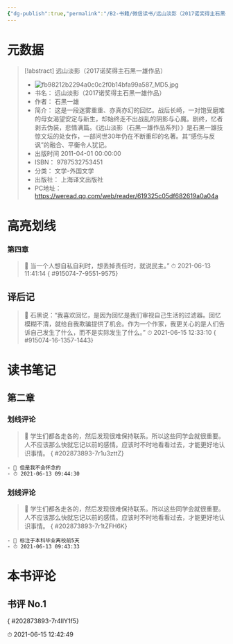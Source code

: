 ```yaml
---
{"dg-publish":true,"permalink":"/B2-书籍/微信读书/远山淡影（2017诺奖得主石黑一雄作品）/"}
---
```


# 元数据
> [!abstract] 远山淡影（2017诺奖得主石黑一雄作品）
> - ![fb98212b2294a0c0c2f0b14bfa99a587_MD5.jpg](/img/user/images/fb98212b2294a0c0c2f0b14bfa99a587_MD5.jpg)
> - 书名： 远山淡影（2017诺奖得主石黑一雄作品）
> - 作者： 石黑一雄
> - 简介： 这是一段迷雾重重、亦真亦幻的回忆。战后长崎，一对饱受磨难的母女渴望安定与新生，却始终走不出战乱的阴影与心魔。剧终，忆者剥去伪装，悲情满篇。《远山淡影（石黑一雄作品系列）》是石黑一雄技惊文坛的处女作，一部问世30年仍在不断重印的名著。其“感伤与反讽”的融合、平衡令人犹记。
> - 出版时间 2011-04-01 00:00:00
> - ISBN： 9787532753451
> - 分类： 文学-外国文学
> - 出版社： 上海译文出版社
> - PC地址：https://weread.qq.com/web/reader/619325c05df682619a0a04a

# 高亮划线

### 第四章

> 📌 当一个人想自私自利时，想丢掉责任时，就说民主。” 
> ⏱ 2021-06-13 11:41:14
{ #915074-7-9551-9575}


## 译后记

> 📌 石黑说：“我喜欢回忆，是因为回忆是我们审视自己生活的过滤器。回忆模糊不清，就给自我欺骗提供了机会。作为一个作家，我更关心的是人们告诉自己发生了什么，而不是实际发生了什么。” 
> ⏱ 2021-06-15 12:33:10
{ #915074-16-1357-1443}


# 读书笔记

## 第二章

### 划线评论
> 📌 学生们都各走各的，然后发现很难保持联系。所以这些同学会就很重要。人不应该那么快就忘记以前的感情。应该时不时地看看过去，才能更好地认识事情。 
{ #202873893-7r1u3zttZ}

    - 💭 但是我不会怀念的
    - ⏱ 2021-06-13 09:44:30

### 划线评论
> 📌 学生们都各走各的，然后发现很难保持联系。所以这些同学会就很重要。人不应该那么快就忘记以前的感情。应该时不时地看看过去，才能更好地认识事情。 
{ #202873893-7r1tZFH6K}

    - 💭 标注于本科毕业离校前5天
    - ⏱ 2021-06-13 09:43:33
   
# 本书评论

## 书评 No.1 

{ #202873893-7r4IlY1f5}

⏱ 2021-06-15 12:42:49

